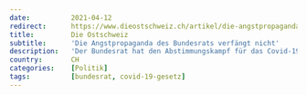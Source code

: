 ```yaml
---
date:          2021-04-12
redirect:      https://www.dieostschweiz.ch/artikel/die-angstpropaganda-des-bundesrats-verfaengt-nicht-zzawjDy
title:         Die Ostschweiz
subtitle:      'Die Angstpropaganda des Bundesrats verfängt nicht'
description:   'Der Bundesrat hat den Abstimmungskampf für das Covid-19-Gesetz lanciert und dabei ein Horrorszenario bei einem Nein gemalt. Fakt ist das Gegenteil: Das gefährliche Gesetz ist ein Desaster für unsere Freiheit. Es muss weg. Ein Gastkommentar von Marion Russek und Werner Boxler.*'
country:       CH
categories:    [Politik]
tags:          [bundesrat, covid-19-gesetz]
---
```

